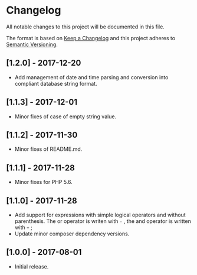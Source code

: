 # Changelog

All notable changes to this project will be documented in this file.

The format is based on [Keep a Changelog](http://keepachangelog.com/) and this project adheres to
[Semantic Versioning](http://semver.org/).

## [1.2.0] - 2017-12-20
 * Add management of date and time parsing and conversion into compliant database string format.

## [1.1.3] - 2017-12-01
* Minor fixes of case of empty string value.

## [1.1.2] - 2017-11-30
 * Minor fixes of README.md.

## [1.1.1] - 2017-11-28
 * Minor fixes for PHP 5.6.

## [1.1.0] - 2017-11-28
 * Add support for expressions with simple logical operators and without parenthesis. The or operator is writen with `-`
   , the and operator is written with `+` ;
 * Update minor composer dependency versions.

## [1.0.0] - 2017-08-01
 * Initial release.
